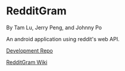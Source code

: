 # RedditGram
By Tam Lu, Jerry Peng, and Johnny Po

An android application using reddit's web API.

[Development Repo](https://github.com/jawhnypoh/RedditGram)

[RedditGram Wiki](https://github.com/jawhnypoh/RedditGram/wiki)
